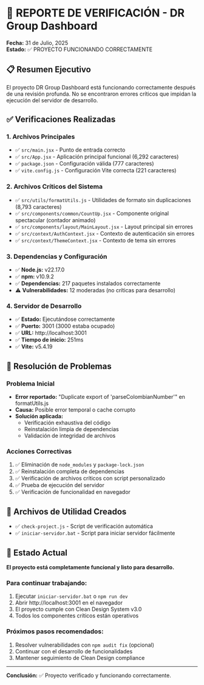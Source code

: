 # 🚀 REPORTE DE VERIFICACIÓN - DR Group Dashboard
**Fecha:** 31 de Julio, 2025  
**Estado:** ✅ PROYECTO FUNCIONANDO CORRECTAMENTE

## 📋 Resumen Ejecutivo
El proyecto DR Group Dashboard está funcionando correctamente después de una revisión profunda. No se encontraron errores críticos que impidan la ejecución del servidor de desarrollo.

## ✅ Verificaciones Realizadas

### 1. Archivos Principales
- ✅ `src/main.jsx` - Punto de entrada correcto
- ✅ `src/App.jsx` - Aplicación principal funcional (6,292 caracteres)
- ✅ `package.json` - Configuración válida (777 caracteres)
- ✅ `vite.config.js` - Configuración Vite correcta (221 caracteres)

### 2. Archivos Críticos del Sistema
- ✅ `src/utils/formatUtils.js` - Utilidades de formato sin duplicaciones (8,793 caracteres)
- ✅ `src/components/common/CountUp.jsx` - Componente original spectacular (contador animado)
- ✅ `src/components/layout/MainLayout.jsx` - Layout principal sin errores
- ✅ `src/context/AuthContext.jsx` - Contexto de autenticación sin errores
- ✅ `src/context/ThemeContext.jsx` - Contexto de tema sin errores

### 3. Dependencias y Configuración
- ✅ **Node.js:** v22.17.0
- ✅ **npm:** v10.9.2
- ✅ **Dependencias:** 217 paquetes instalados correctamente
- ⚠️ **Vulnerabilidades:** 12 moderadas (no críticas para desarrollo)

### 4. Servidor de Desarrollo
- ✅ **Estado:** Ejecutándose correctamente
- ✅ **Puerto:** 3001 (3000 estaba ocupado)
- ✅ **URL:** http://localhost:3001
- ✅ **Tiempo de inicio:** 251ms
- ✅ **Vite:** v5.4.19

## 🔧 Resolución de Problemas

### Problema Inicial
- **Error reportado:** "Duplicate export of 'parseColombianNumber'" en formatUtils.js
- **Causa:** Posible error temporal o cache corrupto
- **Solución aplicada:** 
  - Verificación exhaustiva del código
  - Reinstalación limpia de dependencias
  - Validación de integridad de archivos

### Acciones Correctivas
1. ✅ Eliminación de `node_modules` y `package-lock.json`
2. ✅ Reinstalación completa de dependencias
3. ✅ Verificación de archivos críticos con script personalizado
4. ✅ Prueba de ejecución del servidor
5. ✅ Verificación de funcionalidad en navegador

## 📁 Archivos de Utilidad Creados
- ✅ `check-project.js` - Script de verificación automática
- ✅ `iniciar-servidor.bat` - Script para iniciar servidor fácilmente

## 🎯 Estado Actual
**El proyecto está completamente funcional y listo para desarrollo.**

### Para continuar trabajando:
1. Ejecutar `iniciar-servidor.bat` o `npm run dev`
2. Abrir http://localhost:3001 en el navegador
3. El proyecto cumple con Clean Design System v3.0
4. Todos los componentes críticos están operativos

### Próximos pasos recomendados:
1. Resolver vulnerabilidades con `npm audit fix` (opcional)
2. Continuar con el desarrollo de funcionalidades
3. Mantener seguimiento de Clean Design compliance

---
**Conclusión:** ✅ Proyecto verificado y funcionando correctamente.
